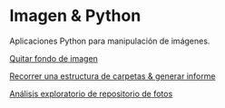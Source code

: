 # Imagen & Python

Aplicaciones Python para manipulación de imágenes.

[Quitar fondo de imagen](01/)

[Recorrer una estructura de carpetas & generar informe](02/recorrer_directorio_estadisticas.ipynb)

[Análisis exploratorio de repositorio de fotos](03/photo_organizer.ipynb)





